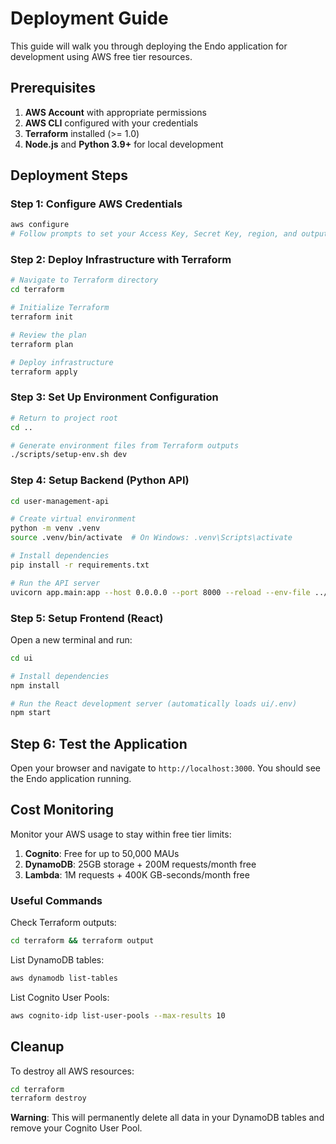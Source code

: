 # Deployment Guide

This guide will walk you through deploying the Endo application for development using AWS free tier resources.

## Prerequisites

1. **AWS Account** with appropriate permissions
2. **AWS CLI** configured with your credentials
3. **Terraform** installed (>= 1.0)
4. **Node.js** and **Python 3.9+** for local development

## Deployment Steps

### Step 1: Configure AWS Credentials

```bash
aws configure
# Follow prompts to set your Access Key, Secret Key, region, and output format
```

### Step 2: Deploy Infrastructure with Terraform

```bash
# Navigate to Terraform directory
cd terraform

# Initialize Terraform
terraform init

# Review the plan
terraform plan

# Deploy infrastructure
terraform apply
```

### Step 3: Set Up Environment Configuration

```bash
# Return to project root
cd ..

# Generate environment files from Terraform outputs
./scripts/setup-env.sh dev
```

### Step 4: Setup Backend (Python API)

```bash
cd user-management-api

# Create virtual environment
python -m venv .venv
source .venv/bin/activate  # On Windows: .venv\Scripts\activate

# Install dependencies
pip install -r requirements.txt

# Run the API server
uvicorn app.main:app --host 0.0.0.0 --port 8000 --reload --env-file ../.env.dev
```

### Step 5: Setup Frontend (React)

Open a new terminal and run:

```bash
cd ui

# Install dependencies
npm install

# Run the React development server (automatically loads ui/.env)
npm start
```

## Step 6: Test the Application

Open your browser and navigate to `http://localhost:3000`. You should see the Endo application running.

## Cost Monitoring

Monitor your AWS usage to stay within free tier limits:

1. **Cognito**: Free for up to 50,000 MAUs
2. **DynamoDB**: 25GB storage + 200M requests/month free
3. **Lambda**: 1M requests + 400K GB-seconds/month free

### Useful Commands

Check Terraform outputs:
```bash
cd terraform && terraform output
```

List DynamoDB tables:
```bash
aws dynamodb list-tables
```

List Cognito User Pools:
```bash
aws cognito-idp list-user-pools --max-results 10
```

## Cleanup

To destroy all AWS resources:

```bash
cd terraform
terraform destroy
```

**Warning**: This will permanently delete all data in your DynamoDB tables and remove your Cognito User Pool.